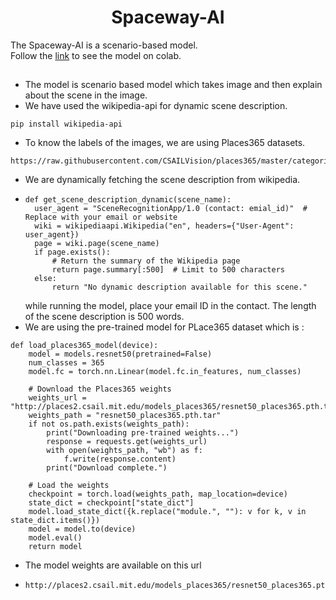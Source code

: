 # <div align="center">Spaceway-AI</div>
The Spaceway-AI is a scenario-based model.  
Follow the [link](https://colab.research.google.com/drive/1Azzdfx2dv7fd8yL_djiW1EV9wrxqumiw?usp=sharing#scrollTo=xmLne2A5bD3f) to see the model on colab.

## 
- The model is scenario based model which takes image and then explain about the scene in the image.
- We have used the wikipedia-api for dynamic scene description.
```
pip install wikipedia-api
```
- To know the labels of the images, we are using Places365 datasets.
```
https://raw.githubusercontent.com/CSAILVision/places365/master/categories_places365.txt
```
- We are dynamically fetching the scene description from wikipedia.
- ```
  def get_scene_description_dynamic(scene_name):
    user_agent = "SceneRecognitionApp/1.0 (contact: emial_id)"  # Replace with your email or website
    wiki = wikipediaapi.Wikipedia("en", headers={"User-Agent": user_agent})
    page = wiki.page(scene_name)
    if page.exists():
        # Return the summary of the Wikipedia page
        return page.summary[:500]  # Limit to 500 characters
    else:
        return "No dynamic description available for this scene."
  ```
  while running the model, place your email ID in the contact. The length of the scene description is 500 words.
- We are using the pre-trained model for PLace365 dataset which is :
```
def load_places365_model(device):
    model = models.resnet50(pretrained=False)
    num_classes = 365
    model.fc = torch.nn.Linear(model.fc.in_features, num_classes)

    # Download the Places365 weights
    weights_url = "http://places2.csail.mit.edu/models_places365/resnet50_places365.pth.tar"
    weights_path = "resnet50_places365.pth.tar"
    if not os.path.exists(weights_path):
        print("Downloading pre-trained weights...")
        response = requests.get(weights_url)
        with open(weights_path, "wb") as f:
            f.write(response.content)
        print("Download complete.")

    # Load the weights
    checkpoint = torch.load(weights_path, map_location=device)
    state_dict = checkpoint["state_dict"]
    model.load_state_dict({k.replace("module.", ""): v for k, v in state_dict.items()})
    model = model.to(device)
    model.eval()
    return model
```
- The model weights are available on this url
- ```
  http://places2.csail.mit.edu/models_places365/resnet50_places365.pth.tar
  ```
  
